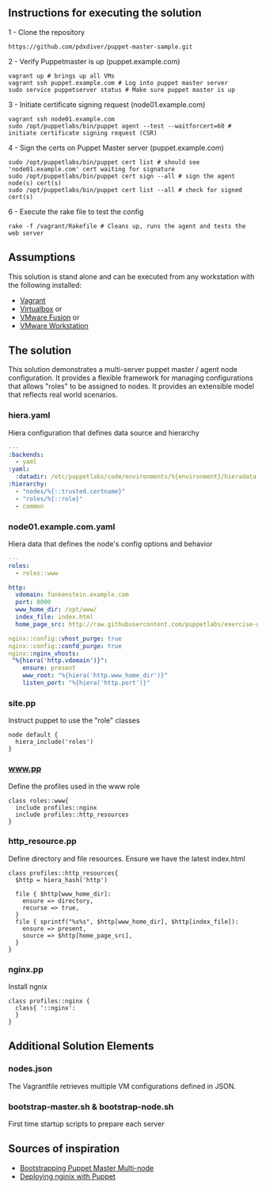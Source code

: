 ## Instructions for executing the solution
1 - Clone the repository
```Shell
https://github.com/pdxdiver/puppet-master-sample.git
```
2 - Verify Puppetmaster is up (puppet.example.com)
```Shell
vagrant up # brings up all VMs
vagrant ssh puppet.example.com # Log into puppet master server
sudo service puppetserver status # Make sure puppet master is up
```
3 - Initiate certificate signing request (node01.example.com)
```Shell
vagrant ssh node01.example.com
sudo /opt/puppetlabs/bin/puppet agent --test --waitforcert=60 # initiate certificate signing request (CSR)
```
4 - Sign the certs on Puppet Master server (puppet.example.com)
```Shell
sudo /opt/puppetlabs/bin/puppet cert list # should see 'node01.example.com' cert waiting for signature
sudo /opt/puppetlabs/bin/puppet cert sign --all # sign the agent node(s) cert(s)
sudo /opt/puppetlabs/bin/puppet cert list --all # check for signed cert(s)
```
6 - Execute the rake file to test the config
```Shell
rake -f /vagrant/Rakefile # Cleans up, runs the agent and tests the web server
```

## Assumptions
This solution is stand alone and can be executed from any workstation with the following installed:
- [Vagrant](https://www.vagrantup.com/downloads.html)
- [Virtualbox](https://www.vagrantup.com/downloads.html) or
- [VMware Fusion](https://www.vmware.com/go/try-fusion-en) or
- [VMware Workstation](http://www.vmware.com/products/workstation/)

## The solution
This solution demonstrates a multi-server puppet master / agent node configuration. It provides a flexible framework for managing configurations that allows "roles" to be assigned to nodes. It provides an extensible model that reflects real world scenarios.

### hiera.yaml
Hiera configuration that defines data source and hierarchy
```YAML
---
:backends:
  - yaml
:yaml:
  :datadir: /etc/puppetlabs/code/environments/%{environment}/hieradata
:hierarchy:
  - "nodes/%{::trusted.certname}"
  - "roles/%{::role}"
  - common
```

### node01.example.com.yaml
Hiera data that defines the node's config options and behavior
```YAML
---
roles:
  - roles::www

http:
  vdomain: funkenstein.example.com
  port: 8000
  www_home_dir: /opt/www/
  index_file: index.html
  home_page_src: http://raw.githubusercontent.com/puppetlabs/exercise-webpage/master/index.html

nginx::config::vhost_purge: true
nginx::config::confd_purge: true
nginx::nginx_vhosts:
 "%{hiera('http.vdomain')}":
    ensure: present
    www_root: "%{hiera('http.www_home_dir')}"
    listen_port: "%{hiera('http.port')}"
```
###  site.pp
Instruct puppet to use the "role" classes
```Puppet
node default {
  hiera_include('roles')
}
```
### <span>www.pp</span>
Define the profiles used in the www role
```Puppet
class roles::www{
  include profiles::nginx
  include profiles::http_resources
}
```
###  http_resource.pp
Define directory and file resources. Ensure we have the latest index.html
```Puppet
class profiles::http_resources{
  $http = hiera_hash('http')

  file { $http[www_home_dir]:
    ensure => directory,
    recurse => true,
  }
  file { sprintf("%s%s", $http[www_home_dir], $http[index_file]):
    ensure => present,
    source => $http[home_page_src],
  }
}
```
###  nginx.pp
Install ngnix
```Puppet
class profiles::nginx {
  class{ '::nginx':
  }
}
```
## Additional Solution Elements

### nodes.json
The Vagrantfile retrieves multiple VM configurations defined in JSON.

### bootstrap-master.sh & bootstrap-node.sh
First time startup scripts to prepare each server

## Sources of inspiration
- [Bootstrapping Puppet Master Multi-node](http://wp.me/p1RD28-1kX)
- [Deploying nginix with Puppet](https://blog.serverdensity.com/deploying-nginx-with-puppet/)
